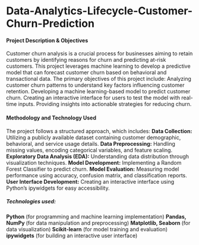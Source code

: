 # Data-Analytics-Lifecycle-Customer-Churn-Prediction
<h4>Project Description & Objectives</h4>
<p>Customer churn analysis is a crucial process for businesses aiming to retain customers by identifying reasons for churn and predicting at-risk customers. This project leverages machine learning to develop a predictive model that can forecast customer churn based on behavioral and transactional data. The primary objectives of this project include:
Analyzing customer churn patterns to understand key factors influencing customer retention.
Developing a machine learning-based model to predict customer churn.
Creating an interactive interface for users to test the model with real-time inputs.
Providing insights into actionable strategies for reducing churn.</p>
<h4>Methodology and Technology Used</h4>
<p> The project follows a structured approach, which includes: 
<b>Data Collection: </b>Utilizing a publicly available dataset containing customer demographic, behavioral, and service usage details.
<b>Data Preprocessing:</b> Handling missing values, encoding categorical variables, and feature scaling.
<b>Exploratory Data Analysis (EDA):</b> Understanding data distribution through visualization techniques.
<b>Model Development:</b> Implementing a Random Forest Classifier to predict churn.
<b>Model Evaluation:</b> Measuring model performance using accuracy, confusion matrix, and classification reports.
<b>User Interface Development:</b> Creating an interactive interface using Python’s ipywidgets for easy accessibility.

  <h5> Technologies used:</h5>
<b>Python</b> (for programming and machine learning implementation)
<b>Pandas, NumPy </b>(for data manipulation and preprocessing)
<b>Matplotlib, Seaborn </b>(for data visualization)
<b>Scikit-learn</b> (for model training and evaluation)
<b>ipywidgets</b> (for building an interactive user interface)</p>
